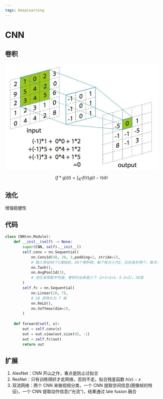 ```yaml
---
tags: DeepLearning
---
```


# CNN

## 卷积

![CNN](https://raw.githubusercontent.com/ErnestDong/ml-in-erm/main/lib/cnn.jpeg)

$$(f*g)(t)=\int_{\mathbb{R}^n}f(\tau)g(t-\tau)\mathrm{d}\tau$$

## 池化

增强稳健性

## 代码

```python
class CNN(nn.Module):
    def __init__(self) -> None:
        super(CNN, self).__init__()
        self.conv = nn.Sequential(
            nn.Conv1d(48, 20, 3,padding=2, stride=1),
            # 输入特征48个1维指标，20个卷积核，每个核大小为3，左右各补两个，每次滑动一格
            nn.Tanh(),
            nn.AvgPool1d(3),
            # 池化采用取平均值，卷积扫出来是三个（2+1+2=5，5-2=3），20层
        )
        self.fc = nn.Sequential(
            nn.Linear(20, 7),
            # 20 层转化为 7 维
            nn.ReLU(),
            nn.Softmax(dim=1),
        )

    def forward(self, x):
        out = self.conv(x)
        out = out.view(out.size(0), -1)
        out = self.fc(out)
        return out
```

## 扩展

1. AlexNet：CNN 开山之作，重点是防止过拟合
2. ResNet：只有训练得好才走网络，否则不走。拟合残差函数 $h(x)-x$
3. 双流网络：两个 CNN 来做视频分类，一个 CNN 提取空间信息(图像帧的特征)，一个 CNN 提取动作信息(“光流”)，结果通过 late fusion 融合

